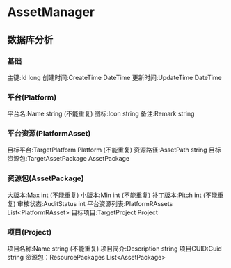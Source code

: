 # AssetManager

## 数据库分析

### 基础
主键:Id long
创建时间:CreateTime DateTime
更新时间:UpdateTime DateTime

### 平台(Platform)
平台名:Name string (不能重复)
图标:Icon string
备注:Remark string

### 平台资源(PlatformAsset)
目标平台:TargetPlatform Platform (不能重复)
资源路径:AssetPath string
目标资源包:TargetAssetPackage AssetPackage

### 资源包(AssetPackage)
大版本:Max int (不能重复)
小版本:Min int (不能重复)
补丁版本:Pitch int (不能重复)
审核状态:AuditStatus int
平台资源列表:PlatformRAssets List\<PlatformRAsset\>
目标项目:TargetProject Project

### 项目(Project)
项目名称:Name string (不能重复)
项目简介:Description string
项目GUID:Guid string
资源包：ResourcePackages List\<AssetPackage\>
